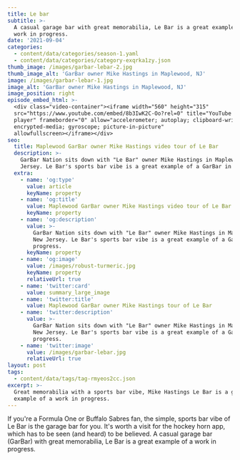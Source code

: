 ```yaml
---
title: Le bar
subtitle: >-
  A casual garage bar with great memorabilia, Le Bar is a great example of a
  work in progress.
date: '2021-09-04'
categories:
  - content/data/categories/season-1.yaml
  - content/data/categories/category-exqrka1zy.json
thumb_image: /images/garbar-lebar-2.jpg
thumb_image_alt: 'GarBar owner Mike Hastings in Maplewood, NJ'
image: /images/garbar-lebar-1.jpg
image_alt: 'GarBar owner Mike Hastings in Maplewood, NJ'
image_position: right
episode_embed_html: >-
  <div class="video-container"><iframe width="560" height="315"
  src="https://www.youtube.com/embed/8b3IwK2C-Oo?rel=0" title="YouTube video
  player" frameborder="0" allow="accelerometer; autoplay; clipboard-write;
  encrypted-media; gyroscope; picture-in-picture"
  allowfullscreen></iframe></div>
seo:
  title: Maplewood GarBar owner Mike Hastings video tour of Le Bar
  description: >-
    GarBar Nation sits down with "Le Bar" owner Mike Hastings in Maplewood,  New
    Jersey. Le Bar's sports bar vibe is a great example of a GarBar in progress.
  extra:
    - name: 'og:type'
      value: article
      keyName: property
    - name: 'og:title'
      value: Maplewood GarBar owner Mike Hastings video tour of Le Bar
      keyName: property
    - name: 'og:description'
      value: >-
        GarBar Nation sits down with "Le Bar" owner Mike Hastings in Maplewood, 
        New Jersey. Le Bar's sports bar vibe is a great example of a GarBar in
        progress.
      keyName: property
    - name: 'og:image'
      value: /images/robust-turmeric.jpg
      keyName: property
      relativeUrl: true
    - name: 'twitter:card'
      value: summary_large_image
    - name: 'twitter:title'
      value: Maplewood GarBar owner Mike Hastings tour of Le Bar
    - name: 'twitter:description'
      value: >-
        GarBar Nation sits down with "Le Bar" owner Mike Hastings in Maplewood, 
        New Jersey. Le Bar's sports bar vibe is a great example of a GarBar in
        progress.
    - name: 'twitter:image'
      value: /images/garbar-lebar.jpg
      relativeUrl: true
layout: post
tags:
  - content/data/tags/tag-rmyeos2cc.json
excerpt: >-
  Great memorabilia with a sports bar vibe, Mike Hastings Le Bar is a great
  example of a work in progress.
---
```

If you're a Formula One or Buffalo Sabres fan, the simple, sports bar vibe of Le Bar is the garage bar for you. It's worth a visit for the hockey horn app, which has to be seen (and heard) to be believed. A casual garage bar (GarBar) with great memorabilia, Le Bar is a great example of a work in progress.
